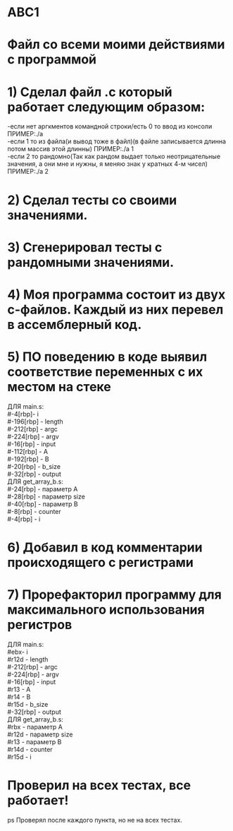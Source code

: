 # ABC1
# Файл со всеми моими действиями с программой
# 1) Сделал файл .c который работает следующим образом:
-если нет аргкментов командной строки/есть 0 то ввод из консоли ПРИМЕР:./a <br />
-если 1 то из файла(и вывод тоже в файл)(в файле записывается длинна потом массив этой длинны) ПРИМЕР:./a 1 <br />
-если 2 то рандомно(Так как рандом выдает только неотрицательные значения, а они мне и нужны, я меняю знак у кратных 4-м чисел) ПРИМЕР:./a 2<br />
# 2) Сделал тесты со своими значениями.
# 3) Сгенерировал тесты с рандомными значениями.
# 4) Моя программа состоит из двух c-файлов. Каждый из них перевел в ассемблерный код.
# 5) ПО поведению в коде выявил соответствие переменных с их местом на стеке
ДЛЯ main.s:<br />
#-4[rbp]- i <br />
#-196[rbp] - length <br />
#-212[rbp] - argc <br />
#-224[rbp] - argv <br />
#-16[rbp] - input <br />
#-112[rbp] - A <br />
#-192[rbp] - B <br />
#-20[rbp] - b_size <br />
#-32[rbp] - output <br />
ДЛЯ get_array_b.s:<br />
#-24[rbp] - параметр A<br />
#-28[rbp] - параметр size<br />
#-40[rbp] - параметр B<br />
#-8[rbp] - counter<br />
#-4[rbp] - i<br />
# 6) Добавил в код комментарии происходящего с регистрами
# 7) Прорефакторил программу для максимального использования регистров 
ДЛЯ main.s:<br />
#ebx- i <br />
#r12d - length <br />
#-212[rbp] - argc <br />
#-224[rbp] - argv <br />
#-16[rbp] - input <br />
#r13 - A <br />
#r14 - B <br />
#r15d - b_size <br />
#-32[rbp] - output <br />
ДЛЯ get_array_b.s:<br />
#rbx - параметр A<br />
#r12d - параметр size<br />
#r13 - параметр B<br />
#r14d - counter<br />
#r15d - i<br />
# Проверил на всех тестах, все работает!
ps Проверял после каждого пункта, но не на всех тестах.
